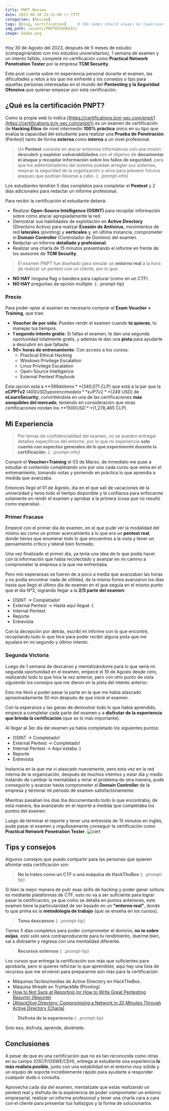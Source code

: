 ```yaml
---
title: PNPT Review
date: 2023-08-30 15:31:00 +/-TTTT
categories: [Review]
tags: [blog, certification]     # TAG names should always be lowercase
img_path: /assets/PNPTRESOURCES/
image: badge.png
---
```


Hoy 30 de Agosto del 2023, después de 5 meses de estudio (compaginándolo con mis estudios universitarios), 1 semana de examen  y un intento fallido, completé mi certificación como **Practical Network Penetration Tester** por la empresa **TCM Security**.

Este post cuenta sobre mi experiencia personal durante el examen, las dificultades y retos a los que me enfrenté y los consejos o tips para aquellas personas interesadas en el mundo del **Pentesting y la Seguridad Ofensiva** que quieran empezar por esta certificación.

## ¿Qué es la certificación PNPT?
Como la propia web lo indica ([https://certifications.tcm-sec.com/pnpt/](https://certifications.tcm-sec.com/pnpt/)) es un examen de certificación de **Hacking Ético** de nivel intermedio **100% práctica** único en su tipo que evalúa la capacidad del estudiante para realizar una **Prueba de Penetración** (Pentest) tanto de forma **externa** como **interna** a un nivel profesional.

> Un **Pentest** consiste en atacar entornos informáticos con una misión: **descubrir y explotar vulnerabilidades** con el objetivo de **documentar el ataque y recopilar información sobre los fallos de seguridad**, para que los administradores del sistema puedan arreglar sus sistemas, mejorar la seguridad de la organización y sirva para prevenir futuros ataques que podrían llevarse a cabo.
{: .prompt-info}

Los estudiantes tendrán 5 días completos para completar el **Pentest** y 2 días adicionales para redactar un informe profesional.

Para recibir la certificación el estudiante deberá:
* Realizar **Open-Source Intelligence (OSINT)** para recopilar información sobre cómo atacar apropiadamente la red.
* Demostrar sus habilidades de explotación en **Active Directory** (Directorio Activo) para realizar **Evasión de Antivirus**, movimientos de red **laterales** (pivoting) y **verticales** y, en última instancia, comprometer el **Domain Controller** (Controlador de Dominio) del examen.
* Redactar un informe **detallado y profesional.**
* Realizar una charla de 15 minutos presentando el informe en frente de los asesores de **TCM Security**.

> El examen PNPT fue diseñado para simular un **entorno real** a la hora de realizar un pentest con un cliente, por lo que:
* **NO HAY** ninguna flag o bandera para capturar (como en un CTF).
* **NO HAY** preguntas de opción multiple.
{: .prompt-tip}

### Precio
Para poder optar al examen es necesario comprar el **Exam Voucher + Training**, que trae:
* **Voucher de por vida:** Puedes rendir el examen cuando **tú quieras**, tú manejas tus tiempos.
* **1 segundo intento gratis:** Si fallas el examen, te dan una segunda oportunidad totalmente gratis, y además te dan una **pista** para ayudarte a descubrir en que fallaste.
* **50+ horas de entrenamiento**: Con acceso a los cursos:
    * Practical Ethical Hacking
    * Windows Privilege Escalation
    * Linux Privilege Escalation
    * Open-Source Intelligence
    * External Pentest Playbook

Esta opción está a **$399 dólares** ($340,071 CLP) que está a la par que la **eCPPTv2** ($400 USD) y por encima de la **eJPTv2** ($249 USD) de **eLearnSecurity**, convirtiéndola en una de las certificaciones **más asequibles del mercado**, teniendo en consideración que otras certificaciones rondan los **$1500 USD** ($1,278,465 CLP).

## Mi Experiencia

> Por temas de confidencialidad del examen, no se pueden entregar detalles especificos del entorno, por lo que mi experiencia **solo cuenta con aspectos generales de lo que experimenté durante la certificación.**
{: .prompt-info}

Compré el **Voucher+Training** el 03 de Marzo, de inmediato me puse a estudiar el contenido completando uno por uno cada curso que venia en el entrenamiento, tomando notas y poniendo en práctica lo que aprendia a medida que avanzaba.

Entonces llegó el 01 de Agosto, dia en el que salí de vacaciones de la universidad y tenía todo el tiempo disponible y la confianza para enfocarme solamente en rendir el examen y aprobar a la primera (cosa que no resultó como esperaba).

### Primer Fracaso
Empecé con el primer día de examen, en el que pude ver la modalidad del mismo así como un primer acercamiento a lo que era un **pentest real**, donde tienes que enumerar todo lo que encuentres a la vista y tener un pensamiento crítico y lateral bien formado.

Una vez finalizado el primer día, ya tenía una idea de lo que podía hacer con la información que habia recolectado y avanzar en mi camino a comprometer la empresa a la que me enfrentaba.

Pero mis esperanzas se fueron de a poco a media que avanzaban las horas y no podía encontrar nada de utilidad, de la misma forma avanzaron los días hasta que llegó el último día de examen en el que seguía en el mismo punto que el día Nº2, logrando llegar a la **2/5 parte del examen**:
* OSINT -> Completado!
* External Pentest -> Hasta aquí llegué :(
* Internal Pentest
* Reporte
* Entrevista

Con la decepción por detrás, escribí mi informe con lo que encontré, recopilando todo lo que hice para poder recibir alguna pista que me ayudara en mi segundo y último intento.

### Segunda Victoria
Luego de 1 semana de descanso y mentalizándome para lo que sería mi segunda oportunidad en el examen, empecé el 19 de Agosto desde cero, realizando todo lo que hice la vez anterior, pero con otro punto de vista siguiendo los consejos que me dieron en la pista del intento anterior.

Esto me llevó a poder pasar la parte en la que me habia atascado aproximadamente 30 min después de que inicié el examen.

Con la esperanza y las ganas de demostrar todo lo que habia aprendido, empecé a completar cada parte del examen y a **disfrutar de la experiencia que brinda la certificación** (que es lo más importante).

Al llegar al 3er día del examen ya habia completado los siguientes puntos:
* OSINT -> Completado!
* External Pentest -> Completado!
* Internal Pentest -> Aquí estaba :)
* Reporte
* Entrevista

Instancia en la que me vi atascado nuevamente, pero esta vez en la red interna de la organización, después de muchos intentos y estar día y medio tratando de cambiar la mentalidad y mirar el problema de otra manera, pude conseguirlo y avanzar hasta comprometer el **Domain Controller** de la empresa y terminar mi periodo de examen satisfactoriamente.

Mientras pasaban los dias iba documentando todo lo que encontraba, de esta manera, iba avanzando en el reporte a medida que completaba los puntos del examen.

Luego de terminar el reporte y tener una entrevista de 15 minutos en inglés, pude pasar el examen y orgullosamente conseguir la certificación como **Practical Network Penetration Tester**.
![cert](PNPTCERT.png)

## Tips y consejos

Algunos consejos que puedo compartir para las personas que quieren afrontar esta certificación son:
> **No la trates como un CTF o uná máquina de HackTheBox**
{: .prompt-tip}

Si bien la mejor manera de pulir esas skills de hacking y poder ganar soltura es mediante plataformas de CTF, esto no va a ser suficiente para lograr pasar la certificación, ya que como se detalla en puntos anteriores, este examen tiene la particularidad de ser basado en un **"entorno real"**, donde lo que prima es la **metodología de trabajo** (que se enseña en los cursos).

> **Toma descansos**
{: .prompt-tip}

Tienes 5 días completos para poder comprometer el dominio, **no te sobre exijas**, esto solo será contraproducente para tu rendimiento, duerme bien, sal a distraerte y regresa con una mentalidad diferente.

> **Recursos externos**
{: .prompt-tip}

Los cursos que entrega la certificación son más que suficientes para aprobarla, pero si quieres reforzar lo que aprendiste, aquí hay una lista de recursos que me sirvieron para prepararme aún más para la certificación:

* Máquinas fáciles/medias de Active Directory en HackTheBox.
* Máquina Wreath en TryHackMe (Pivoting)
* [How to Not Suck at Reporting (or How to Write Great Pentesting Reports) (Reporte)](https://www.blackhillsinfosec.com/how-to-not-suck-at-reporting-or-how-to-write-great-pentesting-reports/)
* [[Attack]tive Directory: Compromising a Network in 20 Minutes Through Active Directory (Charla)](https://www.youtube.com/watch?v=MIt-tIjMr08)

> **Disfruta de la experiencia**
{: .prompt-tip}

Solo eso, disfruta, aprende, diviértete.

## Conclusiones

A pesar de que es una certificación que no es tan reconocida como otras en su campo (OSCP/OSWE/CEH), entrega al estudiante una experiencia **lo más realista posible**, junto con una estabilidad en el entorno muy sólida y un equipo de soporte increiblemente rápido para ayudarte a responder cualquier duda o consulta.

Aprovecha cada día del examen, mentalizate que estas realizando un pentest real y disfruta de la experiencia de poder comprometer un entorno empresarial, realizar un informe profesional y tener una charla cara a cara con el cliente para presentar tus hallazgos y la forma de solucionarlos.